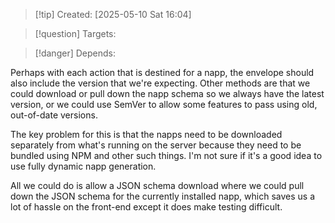 
>[!tip] Created: [2025-05-10 Sat 16:04]

>[!question] Targets: 

>[!danger] Depends: 

Perhaps with each action that is destined for a napp, the envelope should also include the version that we're expecting. Other methods are that we could download or pull down the napp schema so we always have the latest version, or we could use SemVer to allow some features to pass using old, out-of-date versions. 

The key problem for this is that the napps need to be downloaded separately from what's running on the server because they need to be bundled using NPM and other such things. I'm not sure if it's a good idea to use fully dynamic napp generation. 

All we could do is allow a JSON schema download where we could pull down the JSON schema for the currently installed napp, which saves us a lot of hassle on the front-end except it does make testing difficult. 